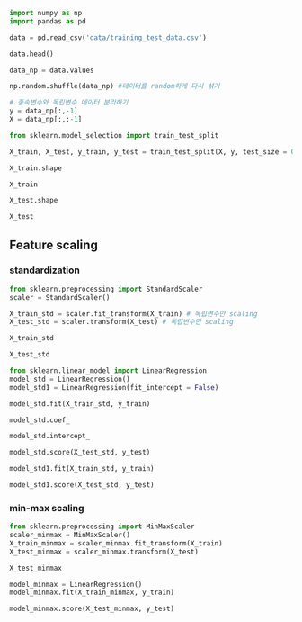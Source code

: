 ```python
import numpy as np
import pandas as pd
```


```python
data = pd.read_csv('data/training_test_data.csv')
```


```python
data.head()
```


```python
data_np = data.values
```


```python
np.random.shuffle(data_np) #데이터를 random하게 다시 섞기
```


```python
# 종속변수와 독립변수 데이터 분리하기
y = data_np[:,-1]
X = data_np[:,:-1]
```


```python
from sklearn.model_selection import train_test_split
```


```python
X_train, X_test, y_train, y_test = train_test_split(X, y, test_size = 0.3)
```


```python
X_train.shape
```


```python
X_train
```


```python
X_test.shape
```


```python
X_test
```

## Feature scaling

### standardization


```python
from sklearn.preprocessing import StandardScaler
scaler = StandardScaler()
```


```python
X_train_std = scaler.fit_transform(X_train) # 독립변수만 scaling
X_test_std = scaler.transform(X_test) # 독립변수만 scaling
```


```python
X_train_std
```


```python
X_test_std
```


```python
from sklearn.linear_model import LinearRegression
model_std = LinearRegression()
model_std1 = LinearRegression(fit_intercept = False)
```


```python
model_std.fit(X_train_std, y_train)
```


```python
model_std.coef_
```


```python
model_std.intercept_
```


```python
model_std.score(X_test_std, y_test)
```


```python
model_std1.fit(X_train_std, y_train)
```


```python
model_std1.score(X_test_std, y_test)
```

### min-max scaling


```python
from sklearn.preprocessing import MinMaxScaler
scaler_minmax = MinMaxScaler()
X_train_minmax = scaler_minmax.fit_transform(X_train)
X_test_minmax = scaler_minmax.transform(X_test)
```


```python
X_test_minmax
```


```python
model_minmax = LinearRegression()
model_minmax.fit(X_train_minmax, y_train)
```


```python
model_minmax.score(X_test_minmax, y_test)
```
